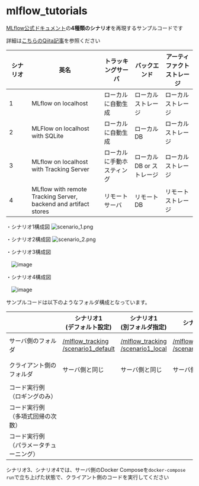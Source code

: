 # mlflow_tutorials
[MLflow公式ドキュメント](https://mlflow.org/docs/latest/tracking.html#concepts)の**4種類のシナリオ**を再現するサンプルコードです

詳細は[こちらのQiita記事]()を参照ください

|シナリオ　|英名|トラッキングサーバ|バックエンド|アーティファクトストレージ|
|---|---|---|---|---|
|1|MLflow on localhost|ローカルに自動生成|ローカルストレージ|ローカルストレージ|
|2|MLFlow on localhost with SQLite|ローカルに自動生成|ローカルDB|ローカルストレージ|
|3|MLflow on localhost with Tracking Server|ローカルに手動ホスティング|ローカルDB or ストレージ|ローカルストレージ|
|4|MLflow with remote Tracking Server, backend and artifact stores|リモートサーバ|リモートDB|リモートストレージ|

・シナリオ1構成図
![scenario_1.png](https://mlflow.org/docs/latest/_images/scenario_1.png)

・シナリオ2構成図
![scenario_2.png](https://mlflow.org/docs/latest/_images/scenario_2.png)

・シナリオ3構成図

　![image](https://user-images.githubusercontent.com/59557625/144874438-d32afab5-d436-4099-84f4-512c73ff5c47.png)

・シナリオ4構成図

　![image](https://user-images.githubusercontent.com/59557625/144874860-69dcfbdb-3d73-442d-beaf-ac1744c122a7.png)

サンプルコードは以下のようなフォルダ構成となっています。

||シナリオ1<br>(デフォルト設定)|シナリオ1<br>(別フォルダ指定)|シナリオ2|シナリオ3|シナリオ4|
|---|---|---|---|---|---|
|サーバ側のフォルダ|[/mlflow_tracking /scenario1_default](https://github.com/c60evaporator/mlflow_tutorials/tree/master/mlflow_tracking/scenario1_default)|[/mlflow_tracking /scenario1_local](https://github.com/c60evaporator/mlflow_tutorials/tree/master/mlflow_tracking/scenario1_local)|[/mlflow_tracking /scenario2_sqlite](https://github.com/c60evaporator/mlflow_tutorials/tree/master/mlflow_tracking/scenario2_sqlite)|[/mlflow_tracking /scenario3_trackingserver /server](https://github.com/c60evaporator/mlflow_tutorials/tree/master/mlflow_tracking/scenario3_trackingserver/server)|[/mlflow_tracking /scenario4_remote /server](https://github.com/c60evaporator/mlflow_tutorials/tree/master/mlflow_tracking/scenario4_remote/server)|
|クライアント側のフォルダ　　　　　　　|サーバ側と同じ|サーバ側と同じ|サーバ側と同じ|[/mlflow_tracking /scenario3_trackingserver /client](https://github.com/c60evaporator/mlflow_tutorials/tree/master/mlflow_tracking/scenario3_trackingserver/client)|[/mlflow_tracking /scenario4_remote /client](https://github.com/c60evaporator/mlflow_tutorials/tree/master/mlflow_tracking/scenario4_remote/client)|
|コード実行例<br>（ロギングのみ）|||||
|コード実行例<br>（多項式回帰の次数）|||||
|コード実行例<br>（パラメータチューニング）|||||

シナリオ3、シナリオ4では、サーバ側のDocker Composeを`docker-compose run`で立ち上げた状態で、クライアント側のコードを実行してください
